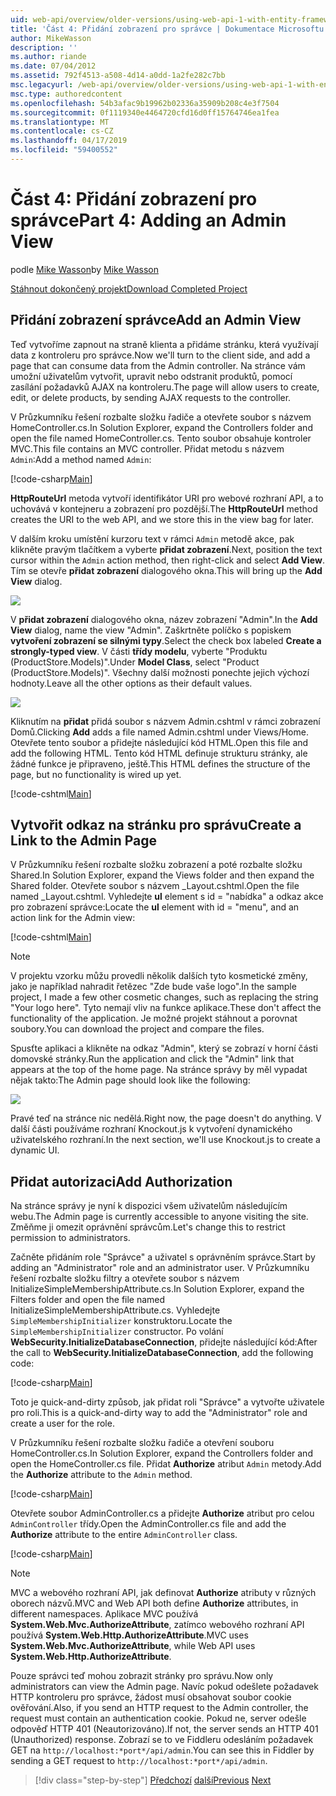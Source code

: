 ```yaml
---
uid: web-api/overview/older-versions/using-web-api-1-with-entity-framework-5/using-web-api-with-entity-framework-part-4
title: 'Část 4: Přidání zobrazení pro správce | Dokumentace Microsoftu'
author: MikeWasson
description: ''
ms.author: riande
ms.date: 07/04/2012
ms.assetid: 792f4513-a508-4d14-a0dd-1a2fe282c7bb
msc.legacyurl: /web-api/overview/older-versions/using-web-api-1-with-entity-framework-5/using-web-api-with-entity-framework-part-4
msc.type: authoredcontent
ms.openlocfilehash: 54b3afac9b19962b02336a35909b208c4e3f7504
ms.sourcegitcommit: 0f1119340e4464720cfd16d0ff15764746ea1fea
ms.translationtype: MT
ms.contentlocale: cs-CZ
ms.lasthandoff: 04/17/2019
ms.locfileid: "59400552"
---
```

# <a name="part-4-adding-an-admin-view"></a><span data-ttu-id="cb19d-102">Část 4: Přidání zobrazení pro správce</span><span class="sxs-lookup"><span data-stu-id="cb19d-102">Part 4: Adding an Admin View</span></span>

<span data-ttu-id="cb19d-103">podle [Mike Wasson](https://github.com/MikeWasson)</span><span class="sxs-lookup"><span data-stu-id="cb19d-103">by [Mike Wasson](https://github.com/MikeWasson)</span></span>

[<span data-ttu-id="cb19d-104">Stáhnout dokončený projekt</span><span class="sxs-lookup"><span data-stu-id="cb19d-104">Download Completed Project</span></span>](http://code.msdn.microsoft.com/ASP-NET-Web-API-with-afa30545)

## <a name="add-an-admin-view"></a><span data-ttu-id="cb19d-105">Přidání zobrazení správce</span><span class="sxs-lookup"><span data-stu-id="cb19d-105">Add an Admin View</span></span>

<span data-ttu-id="cb19d-106">Teď vytvoříme zapnout na straně klienta a přidáme stránku, která využívají data z kontroleru pro správce.</span><span class="sxs-lookup"><span data-stu-id="cb19d-106">Now we'll turn to the client side, and add a page that can consume data from the Admin controller.</span></span> <span data-ttu-id="cb19d-107">Na stránce vám umožní uživatelům vytvořit, upravit nebo odstranit produktů, pomocí zasílání požadavků AJAX na kontroleru.</span><span class="sxs-lookup"><span data-stu-id="cb19d-107">The page will allow users to create, edit, or delete products, by sending AJAX requests to the controller.</span></span>

<span data-ttu-id="cb19d-108">V Průzkumníku řešení rozbalte složku řadiče a otevřete soubor s názvem HomeController.cs.</span><span class="sxs-lookup"><span data-stu-id="cb19d-108">In Solution Explorer, expand the Controllers folder and open the file named HomeController.cs.</span></span> <span data-ttu-id="cb19d-109">Tento soubor obsahuje kontroler MVC.</span><span class="sxs-lookup"><span data-stu-id="cb19d-109">This file contains an MVC controller.</span></span> <span data-ttu-id="cb19d-110">Přidat metodu s názvem `Admin`:</span><span class="sxs-lookup"><span data-stu-id="cb19d-110">Add a method named `Admin`:</span></span>

[!code-csharp[Main](using-web-api-with-entity-framework-part-4/samples/sample1.cs)]

<span data-ttu-id="cb19d-111">**HttpRouteUrl** metoda vytvoří identifikátor URI pro webové rozhraní API, a to uchovává v kontejneru a zobrazení pro pozdější.</span><span class="sxs-lookup"><span data-stu-id="cb19d-111">The **HttpRouteUrl** method creates the URI to the web API, and we store this in the view bag for later.</span></span>

<span data-ttu-id="cb19d-112">V dalším kroku umístění kurzoru text v rámci `Admin` metodě akce, pak klikněte pravým tlačítkem a vyberte **přidat zobrazení**.</span><span class="sxs-lookup"><span data-stu-id="cb19d-112">Next, position the text cursor within the `Admin` action method, then right-click and select **Add View**.</span></span> <span data-ttu-id="cb19d-113">Tím se otevře **přidat zobrazení** dialogového okna.</span><span class="sxs-lookup"><span data-stu-id="cb19d-113">This will bring up the **Add View** dialog.</span></span>

![](using-web-api-with-entity-framework-part-4/_static/image1.png)

<span data-ttu-id="cb19d-114">V **přidat zobrazení** dialogového okna, název zobrazení "Admin".</span><span class="sxs-lookup"><span data-stu-id="cb19d-114">In the **Add View** dialog, name the view "Admin".</span></span> <span data-ttu-id="cb19d-115">Zaškrtněte políčko s popiskem **vytvoření zobrazení se silnými typy**.</span><span class="sxs-lookup"><span data-stu-id="cb19d-115">Select the check box labeled **Create a strongly-typed view**.</span></span> <span data-ttu-id="cb19d-116">V části **třídy modelu**, vyberte "Produktu (ProductStore.Models)".</span><span class="sxs-lookup"><span data-stu-id="cb19d-116">Under **Model Class**, select "Product (ProductStore.Models)".</span></span> <span data-ttu-id="cb19d-117">Všechny další možnosti ponechte jejich výchozí hodnoty.</span><span class="sxs-lookup"><span data-stu-id="cb19d-117">Leave all the other options as their default values.</span></span>

![](using-web-api-with-entity-framework-part-4/_static/image2.png)

<span data-ttu-id="cb19d-118">Kliknutím na **přidat** přidá soubor s názvem Admin.cshtml v rámci zobrazení Domů.</span><span class="sxs-lookup"><span data-stu-id="cb19d-118">Clicking **Add** adds a file named Admin.cshtml under Views/Home.</span></span> <span data-ttu-id="cb19d-119">Otevřete tento soubor a přidejte následující kód HTML.</span><span class="sxs-lookup"><span data-stu-id="cb19d-119">Open this file and add the following HTML.</span></span> <span data-ttu-id="cb19d-120">Tento kód HTML definuje strukturu stránky, ale žádné funkce je připraveno, ještě.</span><span class="sxs-lookup"><span data-stu-id="cb19d-120">This HTML defines the structure of the page, but no functionality is wired up yet.</span></span>

[!code-cshtml[Main](using-web-api-with-entity-framework-part-4/samples/sample2.cshtml)]

## <a name="create-a-link-to-the-admin-page"></a><span data-ttu-id="cb19d-121">Vytvořit odkaz na stránku pro správu</span><span class="sxs-lookup"><span data-stu-id="cb19d-121">Create a Link to the Admin Page</span></span>

<span data-ttu-id="cb19d-122">V Průzkumníku řešení rozbalte složku zobrazení a poté rozbalte složku Shared.</span><span class="sxs-lookup"><span data-stu-id="cb19d-122">In Solution Explorer, expand the Views folder and then expand the Shared folder.</span></span> <span data-ttu-id="cb19d-123">Otevřete soubor s názvem \_Layout.cshtml.</span><span class="sxs-lookup"><span data-stu-id="cb19d-123">Open the file named \_Layout.cshtml.</span></span> <span data-ttu-id="cb19d-124">Vyhledejte **ul** element s id = "nabídka" a odkaz akce pro zobrazení správce:</span><span class="sxs-lookup"><span data-stu-id="cb19d-124">Locate the **ul** element with id = "menu", and an action link for the Admin view:</span></span>

[!code-cshtml[Main](using-web-api-with-entity-framework-part-4/samples/sample3.cshtml)]

> [!NOTE]
> <span data-ttu-id="cb19d-125">V projektu vzorku můžu provedli několik dalších tyto kosmetické změny, jako je například nahradit řetězec "Zde bude vaše logo".</span><span class="sxs-lookup"><span data-stu-id="cb19d-125">In the sample project, I made a few other cosmetic changes, such as replacing the string "Your logo here".</span></span> <span data-ttu-id="cb19d-126">Tyto nemají vliv na funkce aplikace.</span><span class="sxs-lookup"><span data-stu-id="cb19d-126">These don't affect the functionality of the application.</span></span> <span data-ttu-id="cb19d-127">Je možné projekt stáhnout a porovnat soubory.</span><span class="sxs-lookup"><span data-stu-id="cb19d-127">You can download the project and compare the files.</span></span>


<span data-ttu-id="cb19d-128">Spusťte aplikaci a klikněte na odkaz "Admin", který se zobrazí v horní části domovské stránky.</span><span class="sxs-lookup"><span data-stu-id="cb19d-128">Run the application and click the "Admin" link that appears at the top of the home page.</span></span> <span data-ttu-id="cb19d-129">Na stránce správy by měl vypadat nějak takto:</span><span class="sxs-lookup"><span data-stu-id="cb19d-129">The Admin page should look like the following:</span></span>

![](using-web-api-with-entity-framework-part-4/_static/image3.png)

<span data-ttu-id="cb19d-130">Pravé teď na stránce nic nedělá.</span><span class="sxs-lookup"><span data-stu-id="cb19d-130">Right now, the page doesn't do anything.</span></span> <span data-ttu-id="cb19d-131">V další části používáme rozhraní Knockout.js k vytvoření dynamického uživatelského rozhraní.</span><span class="sxs-lookup"><span data-stu-id="cb19d-131">In the next section, we'll use Knockout.js to create a dynamic UI.</span></span>

## <a name="add-authorization"></a><span data-ttu-id="cb19d-132">Přidat autorizaci</span><span class="sxs-lookup"><span data-stu-id="cb19d-132">Add Authorization</span></span>

<span data-ttu-id="cb19d-133">Na stránce správy je nyní k dispozici všem uživatelům následujícím webu.</span><span class="sxs-lookup"><span data-stu-id="cb19d-133">The Admin page is currently accessible to anyone visiting the site.</span></span> <span data-ttu-id="cb19d-134">Změňme ji omezit oprávnění správcům.</span><span class="sxs-lookup"><span data-stu-id="cb19d-134">Let's change this to restrict permission to administrators.</span></span>

<span data-ttu-id="cb19d-135">Začněte přidáním role "Správce" a uživatel s oprávněním správce.</span><span class="sxs-lookup"><span data-stu-id="cb19d-135">Start by adding an "Administrator" role and an administrator user.</span></span> <span data-ttu-id="cb19d-136">V Průzkumníku řešení rozbalte složku filtry a otevřete soubor s názvem InitializeSimpleMembershipAttribute.cs.</span><span class="sxs-lookup"><span data-stu-id="cb19d-136">In Solution Explorer, expand the Filters folder and open the file named InitializeSimpleMembershipAttribute.cs.</span></span> <span data-ttu-id="cb19d-137">Vyhledejte `SimpleMembershipInitializer` konstruktoru.</span><span class="sxs-lookup"><span data-stu-id="cb19d-137">Locate the `SimpleMembershipInitializer` constructor.</span></span> <span data-ttu-id="cb19d-138">Po volání **WebSecurity.InitializeDatabaseConnection**, přidejte následující kód:</span><span class="sxs-lookup"><span data-stu-id="cb19d-138">After the call to **WebSecurity.InitializeDatabaseConnection**, add the following code:</span></span>

[!code-csharp[Main](using-web-api-with-entity-framework-part-4/samples/sample4.cs)]

<span data-ttu-id="cb19d-139">Toto je quick-and-dirty způsob, jak přidat roli "Správce" a vytvořte uživatele pro roli.</span><span class="sxs-lookup"><span data-stu-id="cb19d-139">This is a quick-and-dirty way to add the "Administrator" role and create a user for the role.</span></span>

<span data-ttu-id="cb19d-140">V Průzkumníku řešení rozbalte složku řadiče a otevření souboru HomeController.cs.</span><span class="sxs-lookup"><span data-stu-id="cb19d-140">In Solution Explorer, expand the Controllers folder and open the HomeController.cs file.</span></span> <span data-ttu-id="cb19d-141">Přidat **Authorize** atribut `Admin` metody.</span><span class="sxs-lookup"><span data-stu-id="cb19d-141">Add the **Authorize** attribute to the `Admin` method.</span></span>

[!code-csharp[Main](using-web-api-with-entity-framework-part-4/samples/sample5.cs)]

<span data-ttu-id="cb19d-142">Otevřete soubor AdminController.cs a přidejte **Authorize** atribut pro celou `AdminController` třídy.</span><span class="sxs-lookup"><span data-stu-id="cb19d-142">Open the AdminController.cs file and add the **Authorize** attribute to the entire `AdminController` class.</span></span>

[!code-csharp[Main](using-web-api-with-entity-framework-part-4/samples/sample6.cs)]

> [!NOTE]
> <span data-ttu-id="cb19d-143">MVC a webového rozhraní API, jak definovat **Authorize** atributy v různých oborech názvů.</span><span class="sxs-lookup"><span data-stu-id="cb19d-143">MVC and Web API both define **Authorize** attributes, in different namespaces.</span></span> <span data-ttu-id="cb19d-144">Aplikace MVC používá **System.Web.Mvc.AuthorizeAttribute**, zatímco webového rozhraní API používá **System.Web.Http.AuthorizeAttribute**.</span><span class="sxs-lookup"><span data-stu-id="cb19d-144">MVC uses **System.Web.Mvc.AuthorizeAttribute**, while Web API uses **System.Web.Http.AuthorizeAttribute**.</span></span>


<span data-ttu-id="cb19d-145">Pouze správci teď mohou zobrazit stránky pro správu.</span><span class="sxs-lookup"><span data-stu-id="cb19d-145">Now only administrators can view the Admin page.</span></span> <span data-ttu-id="cb19d-146">Navíc pokud odešlete požadavek HTTP kontroleru pro správce, žádost musí obsahovat soubor cookie ověřování.</span><span class="sxs-lookup"><span data-stu-id="cb19d-146">Also, if you send an HTTP request to the Admin controller, the request must contain an authentication cookie.</span></span> <span data-ttu-id="cb19d-147">Pokud ne, server odešle odpověď HTTP 401 (Neautorizováno).</span><span class="sxs-lookup"><span data-stu-id="cb19d-147">If not, the server sends an HTTP 401 (Unauthorized) response.</span></span> <span data-ttu-id="cb19d-148">Zobrazí se to ve Fiddleru odesláním požadavek GET na `http://localhost:*port*/api/admin`.</span><span class="sxs-lookup"><span data-stu-id="cb19d-148">You can see this in Fiddler by sending a GET request to `http://localhost:*port*/api/admin`.</span></span>

> [!div class="step-by-step"]
> <span data-ttu-id="cb19d-149">[Předchozí](using-web-api-with-entity-framework-part-3.md)
> [další](using-web-api-with-entity-framework-part-5.md)</span><span class="sxs-lookup"><span data-stu-id="cb19d-149">[Previous](using-web-api-with-entity-framework-part-3.md)
[Next](using-web-api-with-entity-framework-part-5.md)</span></span>
